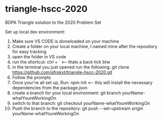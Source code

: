 # triangle-hscc-2020
BDPA Triangle solution to the 2020 Problem Set


Set up local dev environment:

1. Make sure VS CODE is donwloaded on your machine
2. Create a folder on your local machine, I named mine after the repository for easy tracking
3. open the folder in VS code
4. run the shortcut:  ctrl + `   <-- thats a back tick btw
5. in the terminal you just opened run the following:  git clone https://github.com/afrokxt/triangle-hscc-2020.git
6. Follow the prompts 
7. Once your're all set up, Run: npm init  <-- this will install the necessary dependencies from the package.json
8. create a branch for your local environment: git branch yourName-whatYoureWorkingOn
9. switch to that branch: git checkout yourName-whatYoureWorkingOn 
10. Push the branch to the repository: git push --set-upstream origin yourName-whatYoureWorkingOn

